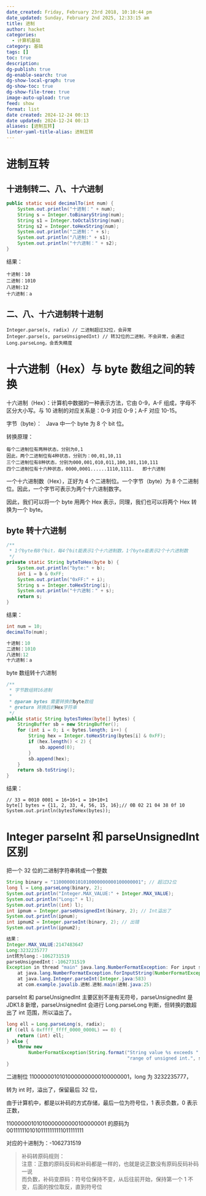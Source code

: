 ```yaml
---
date_created: Friday, February 23rd 2018, 10:10:44 pm
date_updated: Sunday, February 2nd 2025, 12:33:15 am
title: 进制
author: hacket
categories:
  - 计算机基础
category: 基础
tags: []
toc: true
description: 
dg-publish: true
dg-enable-search: true
dg-show-local-graph: true
dg-show-toc: true
dg-show-file-tree: true
image-auto-upload: true
feed: show
format: list
date created: 2024-12-24 00:13
date updated: 2024-12-24 00:13
aliases: [进制互转]
linter-yaml-title-alias: 进制互转
---
```


# 进制互转

## 十进制转二、八、十六进制

```java
public static void decimalTo(int num) {
    System.out.println("十进制：" + num);
    String s = Integer.toBinaryString(num);
    String s1 = Integer.toOctalString(num);
    String s2 = Integer.toHexString(num);
    System.out.println("二进制：" + s);
    System.out.println("八进制:" + s1);
    System.out.println("十六进制：" + s2);
}
```

结果：

```
十进制：10
二进制：1010
八进制:12
十六进制：a
```

## 二、八、十六进制转十进制

```
Integer.parse(s, radix) // 二进制超过32位，会异常
Integer.parse(s, parseUnsignedInt) // 转32位的二进制，不会异常，会通过Long.parseLong，会丢失精度
```

# 十六进制（Hex）与 byte 数组之间的转换

十六进制（Hex）：计算机中数据的一种表示方法，它由 0-9，A-F 组成，字母不区分大小写。与 10 进制的对应关系是：0-9 对应 0-9；A-F 对应 10-15。

字节（byte）：   Java 中一个 byte 为 8 个 bit 位。

转换原理：

```
每个二进制位有两种状态，分别为0,1
因此，两个二进制位有4种状态，分别为：00,01,10,11
三个二进制位有8种状态，分别为000,001,010,011,100,101,110,111
四个二进制位有十六种状态，0000,0001......1110,1111.   即十六进制
```

一个十六进制数（Hex），正好为 4 个二进制位。一个字节（byte）为 8 个二进制位。因此，一个字节可表示为两个十六进制数字。

因此，我们可以将一个 byte 用两个 Hex 表示，同理，我们也可以将两个 Hex 转换为一个 byte。

## byte 转十六进制

```java
/**
 * 1个byte有8个bit，每4个bit能表示1个十六进制数，1个byte能表示2个十六进制数
 */
private static String byteToHex(byte b) {
    System.out.println("byte:" + b);
    int i = b & 0xFF;
    System.out.println("0xFF:" + i);
    String s = Integer.toHexString(i);
    System.out.println("十六进制：" + s);
    return s;
}
```

结果：

```java
int num = 10;
decimalTo(num);

十进制：10
二进制：1010
八进制:12
十六进制：a
```

byte 数组转十六进制

```java
/**
 * 字节数组转16进制
 *
 * @param bytes 需要转换的byte数组
 * @return 转换后的Hex字符串
 */
public static String bytesToHex(byte[] bytes) {
    StringBuffer sb = new StringBuffer();
    for (int i = 0; i < bytes.length; i++) {
        String hex = Integer.toHexString(bytes[i] & 0xFF);
        if (hex.length() < 2) {
            sb.append(0);
        }
        sb.append(hex);
    }
    return sb.toString();
}
```

结果：

```
// 33 = 0010 0001 = 16+16+1 = 10+10+1
byte[] bytes = {11, 2, 33, 4, 56, 15, 16};// 0B 02 21 04 38 0f 10
System.out.println(bytesToHex(bytes));
```

# Integer parseInt 和 parseUnsignedInt 区别

把一个 32 位的二进制字符串转成一个整数

```java
String binary = "11000000101010000000000100000001"; // 超过32位
long l = Long.parseLong(binary, 2);
System.out.println("Integer.MAX_VALUE:" + Integer.MAX_VALUE);
System.out.println("Long:" + l);
System.out.println((int) l);
int ipnum = Integer.parseUnsignedInt(binary, 2); // Int溢出了
System.out.println(ipnum);
int ipnum2 = Integer.parseInt(binary, 2); // 出错
System.out.println(ipnum2);

结果：
Integer.MAX_VALUE:2147483647
Long:3232235777
int转为long：-1062731519
parseUnsignedInt：-1062731519
Exception in thread "main" java.lang.NumberFormatException: For input string: "11000000101010000000000100000001"
	at java.lang.NumberFormatException.forInputString(NumberFormatException.java:65)
	at java.lang.Integer.parseInt(Integer.java:583)
	at com.example.javalib.进制.进制.main(进制.java:25)
```

parseInt 和 parseUnsignedInt 主要区别不是有无符号，parseUnsignedInt 是 JDK1.8 新增，parseUnsignedInt 会进行 Long.parseLong 判断，但转换的数超出了 int 范围，所以溢出了。

```java
long ell = Long.parseLong(s, radix);
if ((ell & 0xffff_ffff_0000_0000L) == 0) {
    return (int) ell;
} else {
    throw new
        NumberFormatException(String.format("String value %s exceeds " +
                                            "range of unsigned int.", s));
}
```

二进制位 11000000101010000000000100000001，long 为 3232235777，

转为 int 时，溢出了，保留最后 32 位，

由于计算机中，都是以补码的方式存储，最后一位为符号位，1 表示负数，0 表示正数，

11000000101010000000000100000001 的原码为 00111111010101111111111011111111

对应的十进制为：-1062731519

> 补码转原码规则：<br />注意：正数的原码反码和补码都是一样的，也就是说正数没有原码反码补码一说<br />而负数，补码变原码：符号位保持不变，从后往前开始，保持第一个 1 不变，后面的按位取反，直到符号位
